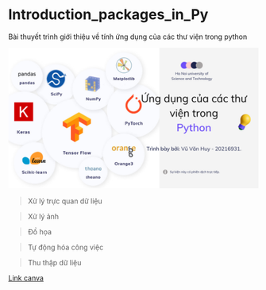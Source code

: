 # Introduction_packages_in_Py
Bài thuyết trình giới thiệu về tính ứng dụng của các thư viện trong python

![Title](https://github.com/huyvu15/Introduction_packages_in_Py/blob/main/Packages.png)

> Xử lý trực quan dữ liệu
 
> Xử lý ảnh

> Đồ họa

> Tự động hóa công việc

> Thu thập dữ liệu


[Link canva](https://www.canva.com/design/DAFoGhtjtho/V40QzFmCBDeBnFD3fUrVyw/edit?utm_content=DAFoGhtjtho&utm_campaign=designshare&utm_medium=link2&utm_source=sharebutton)

